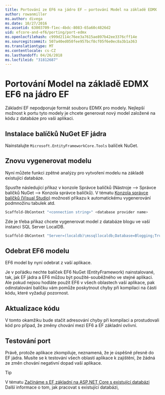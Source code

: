 ```yaml
---
title: Portování ze EF6 na jádro EF – portování Model na základě EDMX
author: rowanmiller
ms.author: divega
ms.date: 10/27/2016
ms.assetid: 63003709-f1ec-4bdc-8083-65a60c4826d2
uid: efcore-and-ef6/porting/port-edmx
ms.openlocfilehash: c999d2114c76ee3a7615ae897b42ee3376cff14e
ms.sourcegitcommit: 507a40ed050fee957bcf8cf05f6e0ec8a3b1a363
ms.translationtype: MT
ms.contentlocale: cs-CZ
ms.lasthandoff: 04/26/2018
ms.locfileid: "31812687"
---
```

# <a name="porting-an-ef6-edmx-based-model-to-ef-core"></a>Portování Model na základě EDMX EF6 na jádro EF

Základní EF nepodporuje formát souboru EDMX pro modely. Nejlepší možnost k portu tyto modely je chcete generovat nový model založené na kódu z databáze pro vaši aplikaci.

## <a name="install-ef-core-nuget-packages"></a>Instalace balíčků NuGet EF jádra

Nainstalujte `Microsoft.EntityFrameworkCore.Tools` balíček NuGet.

## <a name="regenerate-the-model"></a>Znovu vygenerovat modelu

Nyní můžete funkci zpětné analýzy pro vytvoření modelu na základě existující databáze.

Spusťte následující příkaz v konzole Správce balíčků (Nástroje –> Správce balíčků NuGet –> Konzola správce balíčků). V tématu [Konzola správce balíčků (Visual Studio)](../../core/miscellaneous/cli/powershell.md) možnosti příkazu k automatickému vygenerování podmnožinu tabulek atd.

``` powershell
Scaffold-DbContext "<connection string>" <database provider name>
```

Zde je třeba příkaz chcete vygenerovat model z databáze blogu ve vaší instanci SQL Server LocalDB.

``` powershell
Scaffold-DbContext "Server=(localdb)\mssqllocaldb;Database=Blogging;Trusted_Connection=True;" Microsoft.EntityFrameworkCore.SqlServer
```

## <a name="remove-ef6-model"></a>Odebrat EF6 modelu

EF6 model by nyní odebrat z vaší aplikace.

Je v pořádku nechte balíček EF6 NuGet (EntityFramework) nainstalované, tak, jak EF jádra a EF6 můžou být použité-souběžného ve stejné aplikaci. Ale pokud nejsou hodláte použít EF6 v všech oblastech vaší aplikace, pak odinstalování balíčku vám pomůže poskytnout chyby při kompilaci na části kódu, které vyžadují pozornost.

## <a name="update-your-code"></a>Aktualizace kódu

V tomto okamžiku bude stačit adresování chyby při kompilaci a prostudovali kód pro případ, že změny chování mezi EF6 a EF základní ovlivní.

## <a name="test-the-port"></a>Testování port

Právě, protože aplikace zkompiluje, neznamená, že je úspěšně přesně do EF jádra. Musíte se k testování všech oblastí aplikace k zajištění, že žádná ze změn chování negativní dopad vaší aplikace.

> [!TIP]
> V tématu [Začínáme s EF základní na ASP.NET Core s existující databázi](xref:core/get-started/aspnetcore/existing-db) Další informace o tom, jak pracovat s existující databázi, 
